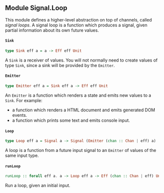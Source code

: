 ## Module Signal.Loop

This module defines a higher-level abstraction on top of channels,
called _signal loops_. A signal loop is a function which produces a
signal, given partial information about its own future values.

#### `Sink`

``` purescript
type Sink eff a = a -> Eff eff Unit
```

A `Sink` is a receiver of values. You will not normally need to create values of type
`Sink`, since a sink will be provided by the `Emitter`.

#### `Emitter`

``` purescript
type Emitter eff a = Sink eff a -> Eff eff Unit
```

An `Emitter` is a function which renders a state and emits new values 
to a `Sink`. For example:

- a function which renders a HTML document and emits generated DOM events.
- a function which prints some text and emits console input.

#### `Loop`

``` purescript
type Loop eff a = Signal a -> Signal (Emitter (chan :: Chan | eff) a)
```

A loop is a function from a future input signal to an `Emitter` of values
of the same input type.

#### `runLoop`

``` purescript
runLoop :: forall eff a. a -> Loop eff a -> Eff (chan :: Chan | eff) Unit
```

Run a loop, given an initial input.


